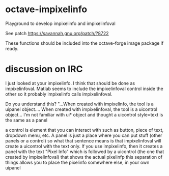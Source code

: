 # octave-impixelinfo

Playground to develop impixelinfo and impixelinfoval

See patch https://savannah.gnu.org/patch/?8722

These functions should be included into the octave-forge image package if ready.

# discussion on IRC

I just looked at your impixelinfo. I think that should be done as impixelinfoval. Matlab seems to include the impixelinfoval control inside the other so it probably impixelinfo calls impixelinfoval. 

Do you understand this? "...When created with impixelinfo, the tool is a uipanel object.... When created with impixelinfoval, the tool is a uicontrol object...  I'm not familiar with ui* object and thought a uicontrol style=text is the same as a panel 

a control is element that you can interact with such as button, piece of text, dropdown menu, etc. A panel is just a place where you can put stuff (other panels or a control) so what that sentence means is that impixelinfoval will create a uicontrol with the text only. If you use impixelinfo, then it creates a panel with the text "Pixel Info" which is followed by a uicontrol (the one that created by impixelinfoval) that shows the actual pixelinfp   this separation of things allows you to place the pixelinfo somewhere else, in your own uipanel 
